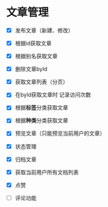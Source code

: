 # 文章管理
- [x] 发布文章（新建、修改）
- [x] 根据id获取文章
- [x] 根据别名获取文章
- [x] 删除文章byId
- [x] 获取文章列表（分页）
- [x] 在byId获取文章时 记录访问次数
- [x] 根据**标签**分类获取文章
- [x] 根据**种类**分类获取文章
- [x] 预览文章（只能预览当前用户的文章）
- [x] 状态管理
- [x] 归档文章
- [x] 获取当前用户所有文档列表
- [x] 点赞
- [ ] 评论功能


